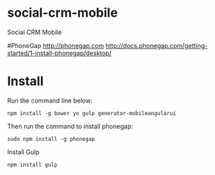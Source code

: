 # social-crm-mobile
Social CRM Mobile

#PhoneGap
http://phonegap.com
http://docs.phonegap.com/getting-started/1-install-phonegap/desktop/

# Install
Run the command line below:

```
npm install -g bower yo gulp generator-mobileangularui
```

Then run the command to install phonegap:
```
sudo npm install -g phonegap
```

Install Gulp
```
npm install gulp
```



